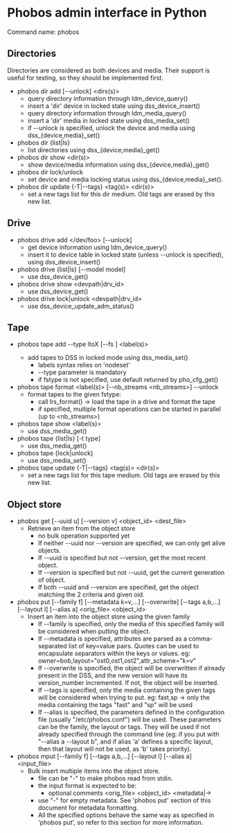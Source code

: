 # Phobos admin interface in Python

Command name: phobos

## Directories
Directories are considered as both devices and media.
Their support is useful for testing, so they should be implemented first.

* phobos dir add [--unlock] <dirs(s)>
  * query directory information through ldm_device_query()
  * insert a 'dir' device in locked state using dss_device_insert()
  * query directory information through ldm_media_query()
  * insert a 'dir' media in locked state using dss_media_set()
  * if --unlock is specified, unlock the device and media
    using dss_{device,media}_set()
* phobos dir {list|ls}
  * list directories using dss_{device,media}_get()
* phobos dir show <dir(s)>
  * show device/media information using dss_{device,media}_get()
* phobos dir lock/unlock
  * set device and media locking status using dss_{device,media}_set().
* phobos dir update {-T|--tags} <tag(s)> <dir(s)>
  * set a new tags list for this dir medium. Old tags are erased by this new
    list.

## Drive
* phobos drive add </dev/foo> [--unlock]
  * get device information using ldm_device_query()
  * insert it to device table in locked state (unless --unlock is specified),
    using dss_device_insert()
* phobos drive {list|ls} [--model model]
  * use dss_device_get()
* phobos drive show <devpath|drv_id>
  * use dss_device_get()
* phobos drive lock|unlock <devpath|drv_id>
  * use dss_device_update_adm_status()

## Tape
* phobos tape add --type ltoX [--fs <fstype>] <label(s)>
  * add tapes to DSS in locked mode using dss_media_set()
    * labels syntax relies on 'nodeset'
    * --type parameter is mandatory
    * if fstype is not specified, use default returned by pho_cfg_get()
* phobos tape format <label(s)> [--nb_streams <nb_streams>] --unlock
  * format tapes to the given fstype:
    * call lrs_format() -> load the tape in a drive and format the tape
    * if specified, multiple format operations can be started in parallel
      (up to <nb_streams>)
* phobos tape show <label(s)>
  * use dss_media_get()
* phobos tape {list|ls} [-t type]
  * use dss_media_get()
* phobos tape {lock|unlock}
  * use dss_media_set()
* phobos tape update {-T|--tags} <tag(s)> <dir(s)>
  * set a new tags list for this tape medium. Old tags are erased by this new
    list.

## Object store
* phobos get [--uuid u] [--version v] <object_id> <dest_file>
  * Retrieve an item from the object store
    * no bulk operation supported yet
    * If neither --uuid nor --version are specified, we can only get alive
      objects.
    * If --uuid is specified but not --version, get the most recent object.
    * If --version is specified but not --uuid, get the current generation of
      object.
    * If both --uuid and --version are specified, get the object matching the
      2 criteria and given oid.
* phobos put [--family f] [--metadata k=v,...] [--overwrite] [--tags a,b,...]
             [--layout l] [--alias a] <orig_file> <object_id>
  * Insert an item into the object store using the given family
    * If --family is specified, only the media of this specified family
      will be considered when putting the object.
    * If --metadata is specified, attributes are parsed as a comma-separated
      list of key=value pairs. Quotes can be used to encapsulate separators
      within the keys or values.
      eg: owner=bob,layout="ost0,ost1,ost2",attr_scheme="k=v"
    * If --overwrite is specified, the object will be overwritten if already
      present in the DSS, and the new version will have its version_number
      incremented. If not, the object will be inserted.
    * If --tags is specified, only the media containing the given tags will
      be considered when trying to put.
      eg: fast,sp -> only the media containing the tags "fast" and "sp" will be
      used
    * If --alias is specified, the parameters defined in the configuration file
      (usually "/etc/phobos.conf") will be used. These parameters can be
      the family, the layout or tags. They will be used if not already
      specified through the command line (eg: if you put with "--alias a
      --layout b", and if alias 'a' defines a specific layout, then that layout
      will not be used, as 'b' takes priority).
* phobos mput [--family f] [--tags a,b,...] [--layout l] [--alias a]
              <input_file>
  * Bulk insert multiple items into the object store.
    * file can be "-" to make phobos read from stdin.
    * the input format is expected to be:
      * optional comments
        <orig_file>   <object_id>  <metadata|->
    * use "-" for empty metadata. See 'phobos put' section of this document
      for metadata formatting.
    * All the specified options behave the same way as specified in
      'phobos put', so refer to this section for more information.
